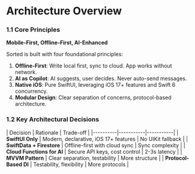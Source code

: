 # Architecture Overview

### 1.1 Core Principles

**Mobile-First, Offline-First, AI-Enhanced**

Sorted is built with four foundational principles:

1. **Offline-First**: Write local first, sync to cloud. App works without network.
2. **AI as Copilot**: AI suggests, user decides. Never auto-send messages.
3. **Native iOS**: Pure SwiftUI, leveraging iOS 17+ features and Swift 6 concurrency.
4. **Modular Design**: Clear separation of concerns, protocol-based architecture.

### 1.2 Key Architectural Decisions

| Decision | Rationale | Trade-off |
|----------|-----------|-----------| | **SwiftUI Only** | Modern, declarative, iOS 17+ features | No UIKit fallback |
| **SwiftData + Firestore** | Offline-first with cloud sync | Sync complexity |
| **Cloud Functions for AI** | Secure API keys, cost control | 2-3s latency |
| **MVVM Pattern** | Clear separation, testability | More structure |
| **Protocol-Based DI** | Testability, flexibility | More protocols |
